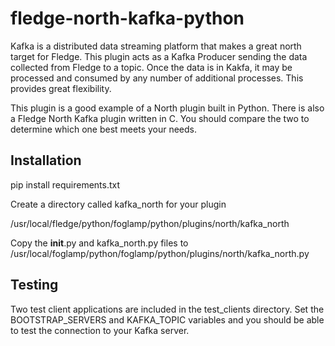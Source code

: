 # fledge-north-kafka-python

Kafka is a distributed data streaming platform that makes a great north target for Fledge. This plugin acts as a Kafka Producer sending the data collected from Fledge to a topic. Once the data is in Kakfa, it may be processed and consumed by any number of additional processes. This provides great flexibility.

This plugin is a good example of a North plugin built in Python. There is also a Fledge North Kafka plugin written in C. You should compare the two to determine which one best meets your needs.

## Installation

pip install requirements.txt

Create a directory called kafka_north for your plugin  
  
/usr/local/fledge/python/foglamp/python/plugins/north/kafka_north

Copy the __init__.py and kafka_north.py files to /usr/local/foglamp/python/foglamp/python/plugins/north/kafka_north.py


## Testing
Two test client applications are included in the test_clients directory. Set the BOOTSTRAP_SERVERS and KAFKA_TOPIC variables and you should be able to test the connection to your Kafka server.


